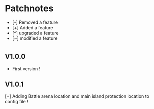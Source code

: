 # Patchnotes

- [-] Removed a feature
- [+] Added a feature
- [^] upgraded a feature
- [~] modified a feature
# 

## V1.0.0

- First version !

## V1.0.1

[+] Adding Battle arena location and main island protection location to config file !